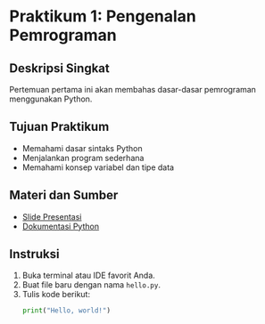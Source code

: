# Praktikum 1: Pengenalan Pemrograman

## Deskripsi Singkat
Pertemuan pertama ini akan membahas dasar-dasar pemrograman menggunakan Python.

## Tujuan Praktikum
- Memahami dasar sintaks Python
- Menjalankan program sederhana
- Memahami konsep variabel dan tipe data

## Materi dan Sumber
- [Slide Presentasi](link_to_presentation)
- [Dokumentasi Python](https://docs.python.org/3/)

## Instruksi
1. Buka terminal atau IDE favorit Anda.
2. Buat file baru dengan nama `hello.py`.
3. Tulis kode berikut:
   ```python
   print("Hello, world!")
